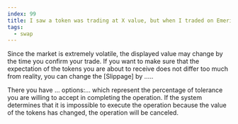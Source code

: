 ```yaml
---
index: 99
title: I saw a token was trading at X value, but when I traded on Emeris I got a much lower value!  
tags: 
  - swap
---
```


Since the market is extremely volatile, the displayed value may change by the time you confirm your trade. If you want to make sure that the expectation of the tokens you are about to receive does not differ too much from reality, you can change the [Slippage] by .....

There you have ... options:... which represent the percentage of tolerance you are willing to accept in completing the operation. If the system determines that it is impossible to execute the operation because the value of the tokens has changed, the operation will be canceled.
